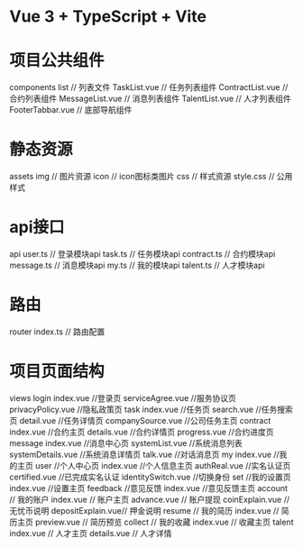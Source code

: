 # Vue 3 + TypeScript + Vite

# 项目公共组件
components
   list                                // 列表文件
      TaskList.vue                     // 任务列表组件
      ContractList.vue                 // 合约列表组件
      MessageList.vue                  // 消息列表组件
      TalentList.vue                   // 人才列表组件
   FooterTabbar.vue                    // 底部导航组件

# 静态资源
assets
    img              // 图片资源
        icon         // icon图标类图片
    css              // 样式资源
        style.css    // 公用样式

# api接口
api
    user.ts          // 登录模块api
    task.ts          // 任务模块api
    contract.ts      // 合约模块api
    message.ts       // 消息模块api
    my.ts            // 我的模块api
    talent.ts        // 人才模块api

# 路由
router
   index.ts          // 路由配置


# 项目页面结构
views
   login
      index.vue             //登录页
      serviceAgree.vue      //服务协议页
      privacyPolicy.vue     //隐私政策页
   task
      index.vue             //任务页
      search.vue            //任务搜索页
      detail.vue            //任务详情页
      companySource.vue     //公司任务主页
   contract
      index.vue             //合约主页
      details.vue            //合约详情页
      progress.vue           //合约进度页
   message
      index.vue             //消息中心页
      systemList.vue        //系统消息列表
      systemDetails.vue      //系统消息详情页
      talk.vue              //对话消息页
   my
      index.vue             //我的主页
      user                  //个人中心页
         index.vue          //个人信息主页
         authReal.vue       //实名认证页
         certified.vue      //已完成实名认证
         identitySwitch.vue //切换身份
      set                   //我的设置页
         index.vue          //设置主页
      feedback              //意见反馈
         index.vue          //意见反馈主页
      account                // 我的账户
            index.vue       // 账户主页
            advance.vue     // 账户提现
            coinExplain.vue // 无忧币说明
            depositExplain.vue// 押金说明
      resume                // 我的简历
            index.vue       // 简历主页
            preview.vue     // 简历预览
      collect               // 我的收藏
            index.vue       // 收藏主页
   talent
        index.vue           // 人才主页
        details.vue         // 人才详情
